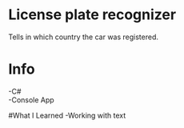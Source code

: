 # License plate recognizer
Tells in which country the car was registered.

# Info
-C# <br>
-Console App

#What I Learned
-Working with text
